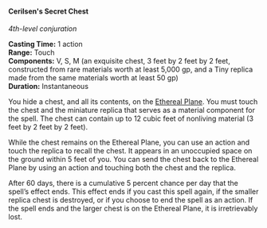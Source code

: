 #### Cerilsen's Secret Chest
<!-- previously "Secret Chest" -->
<!-- markdownlint-disable link-image-reference-definitions -->
[_metadata_:spell_school]:- "conjuration"
[_metadata_:spell_level]:- "4"
[_metadata_:casting_time_amount]:- "1"
[_metadata_:casting_time_unit]:- "action"
[_metadata_:ritual]:- "false"
[_metadata_:range]:- "Touch"
[_metadata_:components_verbal]:- "true"
[_metadata_:components_somatic]:- "true"
[_metadata_:components_material]:- "true"
[_metadata_:components_material_description]:- "an exquisite chest, 3 feet by 2 feet by 2 feet, constructed from rare materials worth at least 5,000 gp, and a Tiny replica made from the same materials worth at least 50 gp"
[_metadata_:components_material_cost]:- "5,050 gp"
[_metadata_:concentration]:- "false"
[_metadata_:duration]:- "Instantaneous"
[_metadata_:compared_to_wotc_srd_5.1]:- "mechanics_same_wording_same"
[_metadata_:compared_to_a5e_srd]:- "mechanics_different_wording_different"
[_metadata_:spell_original_name]:- "Secret Chest"
<!-- markdownlint-disable-next-line no-emphasis-as-heading -->
_4th-level conjuration_

**Casting Time:** 1 action \
**Range:** Touch \
**Components:** V, S, M (an exquisite chest, 3 feet by 2 feet by 2 feet, constructed from rare materials worth at least 5,000 gp, and a Tiny replica made from the same materials worth at least 50 gp) \
**Duration:** Instantaneous

You hide a chest, and all its contents, on the [Ethereal Plane](#Planes_of_Existence_planes_of_existence).
You must touch the chest and the miniature replica that serves as a material component for the spell.
The chest can contain up to 12 cubic feet of nonliving material (3 feet by 2 feet by 2 feet).

While the chest remains on the Ethereal Plane, you can use an action and touch the replica to recall the chest.
It appears in an unoccupied space on the ground within 5 feet of you.
You can send the chest back to the Ethereal Plane by using an action and touching both the chest and the replica.

After 60 days, there is a cumulative 5 percent chance per day that the spell’s effect ends.
This effect ends if you cast this spell again, if the smaller replica chest is destroyed, or if you choose to end the spell as an action.
If the spell ends and the larger chest is on the Ethereal Plane, it is irretrievably lost.
